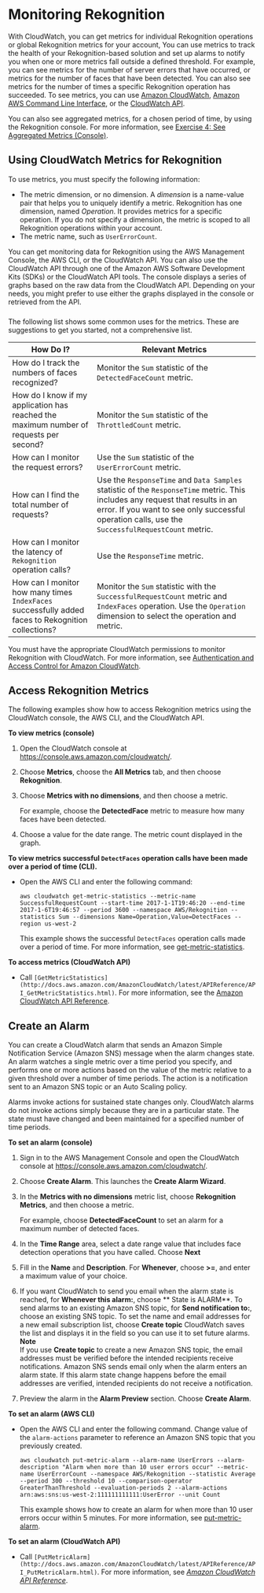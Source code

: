 # Monitoring Rekognition<a name="rekognition-monitoring"></a>

With CloudWatch, you can get metrics for individual Rekognition operations or global Rekognition metrics for your account, You can use metrics to track the health of your Rekognition\-based solution and set up alarms to notify you when one or more metrics fall outside a defined threshold\. For example, you can see metrics for the number of server errors that have occurred, or metrics for the number of faces that have been detected\. You can also see metrics for the number of times a specific Rekognition operation has succeeded\. To see metrics, you can use [Amazon CloudWatch](https://console.aws.amazon.com/cloudwatch/), [Amazon AWS Command Line Interface](http://docs.aws.amazon.com/AmazonCloudWatch/latest/cli/), or the [CloudWatch API](http://docs.aws.amazon.com/AmazonCloudWatch/latest/APIReference/)\.

You can also see aggregated metrics, for a chosen period of time, by using the Rekognition console\. For more information, see [Exercise 4: See Aggregated Metrics \(Console\)](aggregated-metrics.md)\.

## Using CloudWatch Metrics for Rekognition<a name="using-metrics"></a>

To use metrics, you must specify the following information:
+ The metric dimension, or no dimension\. A *dimension* is a name\-value pair that helps you to uniquely identify a metric\. Rekognition has one dimension, named *Operation*\. It provides metrics for a specific operation\. If you do not specify a dimension, the metric is scoped to all Rekognition operations within your account\.
+ The metric name, such as `UserErrorCount`\.

You can get monitoring data for Rekognition using the AWS Management Console, the AWS CLI, or the CloudWatch API\. You can also use the CloudWatch API through one of the Amazon AWS Software Development Kits \(SDKs\) or the CloudWatch API tools\. The console displays a series of graphs based on the raw data from the CloudWatch API\. Depending on your needs, you might prefer to use either the graphs displayed in the console or retrieved from the API\.

### <a name="how-do-i"></a>

The following list shows some common uses for the metrics\. These are suggestions to get you started, not a comprehensive list\.


| How Do I? | Relevant Metrics | 
| --- | --- | 
|  How do I track the numbers of faces recognized?  |  Monitor the `Sum` statistic of the `DetectedFaceCount` metric\.  | 
|  How do I know if my application has reached the maximum number of requests per second?  |  Monitor the `Sum` statistic of the `ThrottledCount` metric\.  | 
|  How can I monitor the request errors?  |  Use the `Sum` statistic of the `UserErrorCount` metric\.  | 
|  How can I find the total number of requests?  |  Use the `ResponseTime` and `Data Samples` statistic of the `ResponseTime` metric\. This includes any request that results in an error\. If you want to see only successful operation calls, use the `SuccessfulRequestCount` metric\.  | 
|  How can I monitor the latency of `Rekognition` operation calls?  |  Use the `ResponseTime` metric\.  | 
|  How can I monitor how many times `IndexFaces` successfully added faces to Rekognition collections?  |  Monitor the `Sum` statistic with the `SuccessfulRequestCount` metric and `IndexFaces` operation\. Use the `Operation` dimension to select the operation and metric\.  | 

You must have the appropriate CloudWatch permissions to monitor Rekognition with CloudWatch\. For more information, see [Authentication and Access Control for Amazon CloudWatch](http://docs.aws.amazon.com//AmazonCloudWatch/latest/monitoring/auth-and-access-control-cw.html)\.

## Access Rekognition Metrics<a name="how-to-access"></a>

The following examples show how to access Rekognition metrics using the CloudWatch console, the AWS CLI, and the CloudWatch API\.

**To view metrics \(console\)**

1. Open the CloudWatch console at [https://console\.aws\.amazon\.com/cloudwatch/](https://console.aws.amazon.com/cloudwatch)\.

1. Choose **Metrics**, choose the **All Metrics** tab, and then choose **Rekognition**\.

1. Choose **Metrics with no dimensions**, and then choose a metric\. 

   For example, choose the **DetectedFace** metric to measure how many faces have been detected\.

1. Choose a value for the date range\. The metric count displayed in the graph\. 

**To view metrics successful `DetectFaces` operation calls have been made over a period of time \(CLI\)\.**
+ Open the AWS CLI and enter the following command:

  `aws cloudwatch get-metric-statistics --metric-name SuccessfulRequestCount --start-time 2017-1-1T19:46:20 --end-time 2017-1-6T19:46:57 --period 3600 --namespace AWS/Rekognition --statistics Sum --dimensions Name=Operation,Value=DetectFaces --region us-west-2` 

  This example shows the successful `DetectFaces` operation calls made over a period of time\. For more information, see [get\-metric\-statistics](http://docs.aws.amazon.com/cli/latest/reference/get-metric-statistics.html)\.

**To access metrics \(CloudWatch API\)**
+  Call `[GetMetricStatistics](http://docs.aws.amazon.com/AmazonCloudWatch/latest/APIReference/API_GetMetricStatistics.html)`\. For more information, see the [Amazon CloudWatch API Reference](http://docs.aws.amazon.com/AmazonCloudWatch/latest/APIReference/)\. 

## Create an Alarm<a name="alarms"></a>

You can create a CloudWatch alarm that sends an Amazon Simple Notification Service \(Amazon SNS\) message when the alarm changes state\. An alarm watches a single metric over a time period you specify, and performs one or more actions based on the value of the metric relative to a given threshold over a number of time periods\. The action is a notification sent to an Amazon SNS topic or an Auto Scaling policy\.

Alarms invoke actions for sustained state changes only\. CloudWatch alarms do not invoke actions simply because they are in a particular state\. The state must have changed and been maintained for a specified number of time periods\. 

**To set an alarm \(console\)**

1. Sign in to the AWS Management Console and open the CloudWatch console at [https://console\.aws\.amazon\.com/cloudwatch/](https://console.aws.amazon.com/cloudwatch/)\.

1. Choose **Create Alarm**\. This launches the **Create Alarm Wizard**\. 

1. In the **Metrics with no dimensions** metric list, choose **Rekognition Metrics**, and then choose a metric\.

   For example, choose **DetectedFaceCount** to set an alarm for a maximum number of detected faces\.

1. In the **Time Range** area, select a date range value that includes face detection operations that you have called\. Choose **Next**

1. Fill in the **Name** and **Description**\. For **Whenever**, choose **>=**, and enter a maximum value of your choice\.

1. If you want CloudWatch to send you email when the alarm state is reached, for **Whenever this alarm:**, choose ** State is ALARM**\. To send alarms to an existing Amazon SNS topic, for **Send notification to:**, choose an existing SNS topic\. To set the name and email addresses for a new email subscription list, choose **Create topic** CloudWatch saves the list and displays it in the field so you can use it to set future alarms\. 
**Note**  
If you use **Create topic** to create a new Amazon SNS topic, the email addresses must be verified before the intended recipients receive notifications\. Amazon SNS sends email only when the alarm enters an alarm state\. If this alarm state change happens before the email addresses are verified, intended recipients do not receive a notification\.

1. Preview the alarm in the **Alarm Preview** section\. Choose **Create Alarm**\. 

**To set an alarm \(AWS CLI\)**
+ Open the AWS CLI and enter the following command\. Change value of the `alarm-actions` parameter to reference an Amazon SNS topic that you previously created\. 

  `aws cloudwatch put-metric-alarm --alarm-name UserErrors --alarm-description "Alarm when more than 10 user errors occur" --metric-name UserErrorCount --namespace AWS/Rekognition --statistic Average --period 300 --threshold 10 --comparison-operator GreaterThanThreshold --evaluation-periods 2 --alarm-actions arn:aws:sns:us-west-2:111111111111:UserError --unit Count`

  This example shows how to create an alarm for when more than 10 user errors occur within 5 minutes\. For more information, see [put\-metric\-alarm](http://docs.aws.amazon.com/cli/latest/reference/put-metric-alarm.html)\.

**To set an alarm \(CloudWatch API\)**
+ Call `[PutMetricAlarm](http://docs.aws.amazon.com/AmazonCloudWatch/latest/APIReference/API_PutMetricAlarm.html)`\. For more information, see *[Amazon CloudWatch API Reference](http://docs.aws.amazon.com/AmazonCloudWatch/latest/APIReference/)*\.